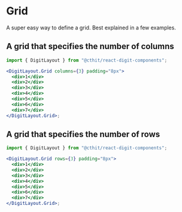 # Grid

A super easy way to define a grid. Best explained in a few examples.

## A grid that specifies the number of columns

```jsx
import { DigitLayout } from "@cthit/react-digit-components";

<DigitLayout.Grid columns={3} padding="8px">
  <div>1</div>
  <div>2</div>
  <div>3</div>
  <div>4</div>
  <div>5</div>
  <div>6</div>
  <div>7</div>
</DigitLayout.Grid>;
```

## A grid that specifies the number of rows

```jsx
import { DigitLayout } from "@cthit/react-digit-components";

<DigitLayout.Grid rows={3} padding="8px">
  <div>1</div>
  <div>2</div>
  <div>3</div>
  <div>4</div>
  <div>5</div>
  <div>6</div>
  <div>7</div>
</DigitLayout.Grid>;
```
